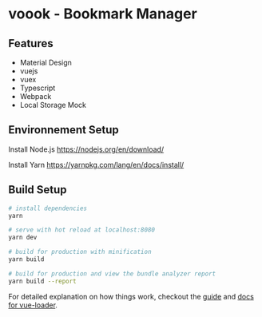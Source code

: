 # voook - Bookmark Manager

## Features

+ Material Design
+ vuejs
+ vuex
+ Typescript
+ Webpack
+ Local Storage Mock

## Environnement Setup

Install Node.js https://nodejs.org/en/download/

Install Yarn https://yarnpkg.com/lang/en/docs/install/

## Build Setup

``` bash
# install dependencies
yarn

# serve with hot reload at localhost:8080
yarn dev

# build for production with minification
yarn build

# build for production and view the bundle analyzer report
yarn build --report
```

For detailed explanation on how things work, checkout the [guide](http://vuejs-templates.github.io/webpack/) and [docs for vue-loader](http://vuejs.github.io/vue-loader).
